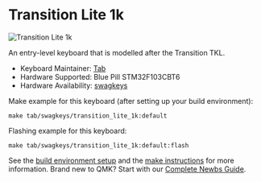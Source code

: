 # Transition Lite 1k

![Transition Lite 1k](https://imgur.com/Mpg8iSr)

An entry-level keyboard that is modelled after the Transition TKL. 

* Keyboard Maintainer: [Tab](https://github.com/tabkb)  
* Hardware Supported: Blue Pill STM32F103CBT6  
* Hardware Availability: [swagkeys](https://swagkeys.com/)

Make example for this keyboard (after setting up your build environment):

    make tab/swagkeys/transition_lite_1k:default
    
Flashing example for this keyboard:

    make tab/swagkeys/transition_lite_1k:default:flash

See the [build environment setup](https://docs.qmk.fm/#/getting_started_build_tools) and the [make instructions](https://docs.qmk.fm/#/getting_started_make_guide) for more information. Brand new to QMK? Start with our [Complete Newbs Guide](https://docs.qmk.fm/#/newbs).
